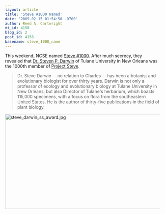 ```yaml
---
layout: article
title: 'Steve #1000 Named'
date: '2009-02-15 01:54:50 -0700'
author: Reed A. Cartwright
mt_id: 4158
blog_id: 2
post_id: 4158
basename: steve_1000_name
---
```

This weekend, NCSE named [Steve #1000](http://ncseweb.org/news/2009/02/steve-darwin-is-steve-1000-004308).  After much secrecy, they revealed that [Dr. Steven P. Darwin](http://www.tulane.edu/~darwin/homepage.htm) of Tulane University in New Orleans was the 1000th member of [Project Steve](http://ncseweb.org/taking-action/project-steve-faq).

> Dr. Steve Darwin -- no relation to Charles -- has been a botanist and evolutionary biologist for over thirty years. Darwin is not only a professor of ecology and evolutionary biology at Tulane University in New Orleans, but also Director of Tulane's herbarium, which boasts 115,000 specimens, with a focus on flora from the southeastern United States. He is the author of thirty-five publications in the field of plant biology.


<img src="http://pandasthumb.org/archives/2009/02/15/steve_darwin_ss_award.jpg" alt="steve_darwin_ss_award.jpg" width="600" height="309" />
